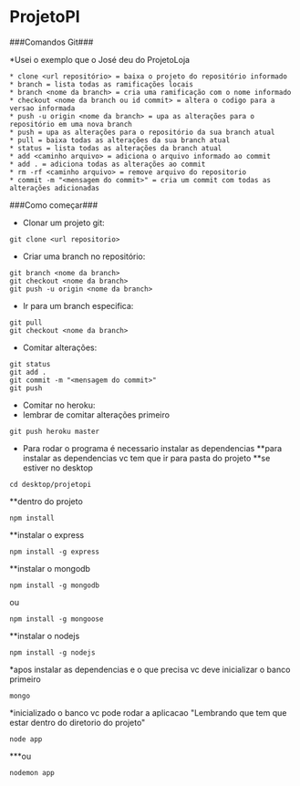# ProjetoPI
###Comandos Git###

*Usei o exemplo que o José deu do ProjetoLoja
```
* clone <url repositório> = baixa o projeto do repositório informado
* branch = lista todas as ramificações locais
* branch <nome da branch> = cria uma ramificação com o nome informado
* checkout <nome da branch ou id commit> = altera o codigo para a versao informada 
* push -u origin <nome da branch> = upa as alterações para o repositório em uma nova branch
* push = upa as alterações para o repositório da sua branch atual
* pull = baixa todas as alterações da sua branch atual
* status = lista todas as alterações da branch atual
* add <caminho arquivo> = adiciona o arquivo informado ao commit
* add . = adiciona todas as alterações ao commit
* rm -rf <caminho arquivo> = remove arquivo do repositorio
* commit -m "<mensagem do commit>" = cria um commit com todas as alterações adicionadas
```
###Como começar###

* Clonar um projeto git:
 ```
git clone <url repositorio>
```

* Criar uma branch no repositório:
```
git branch <nome da branch>
git checkout <nome da branch>
git push -u origin <nome da branch>

```

* Ir para um branch especifica:
```
git pull
git checkout <nome da branch>

```

* Comitar alterações:
```
git status
git add .
git commit -m "<mensagem do commit>"
git push
```
* Comitar no heroku:
* lembrar de comitar alterações primeiro
```
git push heroku master
```

* Para rodar o programa é necessario instalar as dependencias
**para instalar as dependencias vc tem que ir para pasta do projeto
**se estiver no desktop
```
cd desktop/projetopi
```
**dentro do projeto
```
npm install
```
**instalar o express
```
npm install -g express
```
**instalar o mongodb
```
npm install -g mongodb
```
ou
```
npm install -g mongoose
```
**instalar o nodejs
```
npm install -g nodejs
```
*apos instalar as dependencias e o que precisa vc deve inicializar o banco primeiro
```
mongo
```
*inicializado o banco vc pode rodar a aplicacao "Lembrando que tem que estar dentro do diretorio do projeto"
```
node app
```
***ou
```
nodemon app
```
